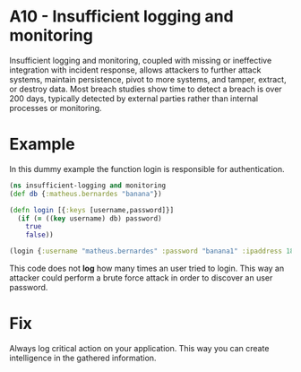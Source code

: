 # A10 - Insufficient logging and monitoring 

Insufficient logging and monitoring, coupled with missing or ineffective integration with incident response, allows attackers to further attack systems, maintain persistence, pivot to more systems, and tamper, extract, or destroy data. Most breach studies show time to detect a breach is over 200 days, typically detected by external parties rather than internal processes or monitoring.

# Example

In this dummy example the function login is responsible for authentication.

```clojure
(ns insufficient-logging and monitoring
(def db {:matheus.bernardes "banana"})

(defn login [{:keys [username,password]}]
  (if (= ((key username) db) password)
    true
    false))

(login {:username "matheus.bernardes" :password "banana1" :ipaddress 187.115.25.164}
```

This code does not **log** how many times an user tried to login. This way an attacker could perform a brute force attack in order to discover an user password.

# Fix

Always log critical action on your application. This way you can create intelligence in the gathered information.
